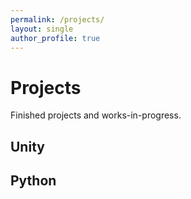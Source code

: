 ```yaml
---
permalink: /projects/
layout: single
author_profile: true
---
```


# Projects
Finished projects and works-in-progress.

## Unity

## Python
